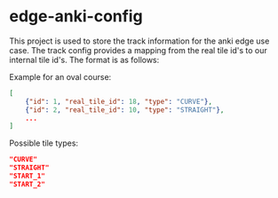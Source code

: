 # edge-anki-config

This project is used to store the track information for the anki edge use case. The track config provides a mapping from the real tile id's to our internal tile id's. The format is as follows:

Example for an oval course:

```json
[
	{"id": 1, "real_tile_id": 18, "type": "CURVE"},    
	{"id": 2, "real_tile_id": 10, "type": "STRAIGHT"},
    ...
]
```

Possible tile types:

```json
"CURVE"
"STRAIGHT"
"START_1"
"START_2"
```



